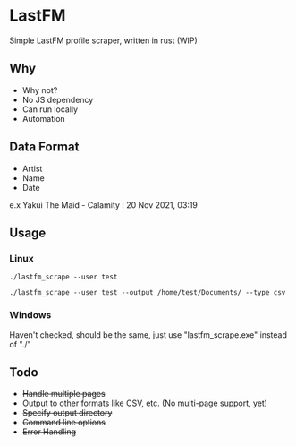 # LastFM
Simple LastFM profile scraper, written in rust (WIP)

## Why
- Why not?
- No JS dependency
- Can run locally
- Automation

## Data Format
- Artist
- Name
- Date

e.x Yakui The Maid - Calamity : 20 Nov 2021, 03:19

## Usage

### Linux

```
./lastfm_scrape --user test
```

```
./lastfm_scrape --user test --output /home/test/Documents/ --type csv
```

### Windows

Haven't checked, should be the same, just use "lastfm_scrape.exe" instead of "./"


## Todo
- ~~Handle multiple pages~~
- Output to other formats like CSV, etc. (No multi-page support, yet)
- ~~Specify output directory~~
- ~~Command line options~~
- ~~Error Handling~~ 
